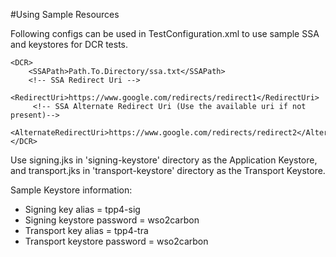 #Using Sample Resources

Following configs can be used in TestConfiguration.xml to use sample SSA and keystores for DCR tests.

    <DCR>
        <SSAPath>Path.To.Directory/ssa.txt</SSAPath>
        <!-- SSA Redirect Uri -->
        <RedirectUri>https://www.google.com/redirects/redirect1</RedirectUri>
         <!-- SSA Alternate Redirect Uri (Use the available uri if not present)-->
         <AlternateRedirectUri>https://www.google.com/redirects/redirect2</AlternateRedirectUri>
    </DCR>
    
Use signing.jks in 'signing-keystore' directory as the Application Keystore, and transport.jks in 'transport-keystore' 
directory as the Transport Keystore.

Sample Keystore information:
- Signing key alias = tpp4-sig
- Signing keystore password = wso2carbon
- Transport key alias = tpp4-tra
- Transport keystore password = wso2carbon
